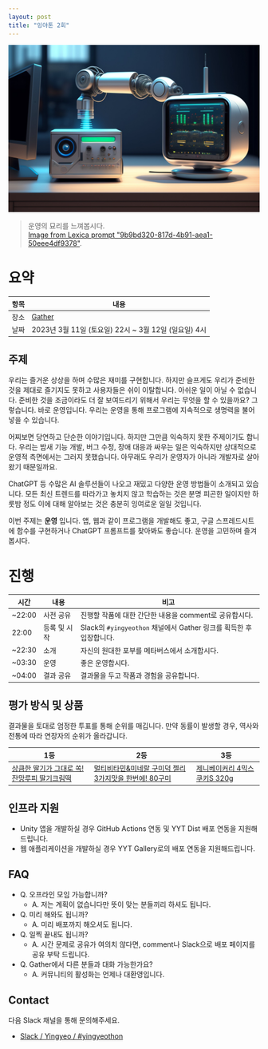 ```yaml
---
layout: post
title: "잉야톤 2회"
---
```


![Connected](/images/29/07ccd4a7-ddea-4150-9a0f-b99598a8ff45.jpeg)

> 운영의 묘리를 느껴봅시다.  
> [Image from Lexica prompt "9b9bd320-817d-4b91-aea1-50eee4df9378"](https://lexica.art/prompt/9b9bd320-817d-4b91-aea1-50eee4df9378).

# 요약

| 항목 | 내용                                                  |
| ---- | ----------------------------------------------------- |
| 장소 | [Gather](https://www.gather.town/)                    |
| 날짜 | 2023년 3월 11일 (토요일) 22시 ~ 3월 12일 (일요일) 4시 |

## 주제

우리는 즐거운 상상을 하며 수많은 재미를 구현합니다. 하지만 슬프게도 우리가 준비한 것을 제대로 즐기지도 못하고 사용자들은 쉬이 이탈합니다. 아쉬운 일이 아닐 수 없습니다. 준비한 것을 조금이라도 더 잘 보여드리기 위해서 우리는 무엇을 할 수 있을까요? 그렇습니다. 바로 운영입니다. 우리는 운영을 통해 프로그램에 지속적으로 생명력을 불어넣을 수 있습니다.

어찌보면 당연하고 단순한 이야기입니다. 하지만 그만큼 익숙하지 못한 주제이기도 합니다. 우리는 밤새 기능 개발, 버그 수정, 장애 대응과 싸우는 일은 익숙하지만 상대적으로 운영적 측면에서는 그러지 못했습니다. 아무래도 우리가 운영자가 아니라 개발자로 살아왔기 때문일까요.

ChatGPT 등 수많은 AI 솔루션들이 나오고 재밌고 다양한 운영 방법들이 소개되고 있습니다. 모든 최신 트렌드를 따라가고 놓치지 않고 학습하는 것은 분명 피곤한 일이지만 하룻밤 정도 이에 대해 알아보는 것은 충분히 잉여로운 일일 것입니다.

이번 주제는 **운영** 입니다. 앱, 웹과 같이 프로그램을 개발해도 좋고, 구글 스프레드시트에 함수를 구현하거나 ChatGPT 프롬프트를 찾아봐도 좋습니다. 운영을 고민하며 즐겨봅시다.

# 진행

| 시간   | 내용         | 비고                                                                |
| ------ | ------------ | ------------------------------------------------------------------- |
| ~22:00 | 사전 공유    | 진행할 작품에 대한 간단한 내용을 comment로 공유합시다.              |
| 22:00  | 등록 및 시작 | Slack의 `#yingyeothon` 채널에서 Gather 링크를 획득한 후 입장합니다. |
| ~22:30 | 소개         | 자신의 원대한 포부를 메타버스에서 소개합시다.                       |
| ~03:30 | 운영         | 좋은 운영합시다.                                                    |
| ~04:00 | 결과 공유    | 결과물을 두고 작품과 경험을 공유합니다.                             |

## 평가 방식 및 상품

결과물을 토대로 엄정한 투표를 통해 순위를 매깁니다. 만약 동률이 발생할 경우, 역사와 전통에 따라 연장자의 순위가 올라갑니다.

| 1등                                                                      | 2등                                                                                | 3등                                                       |
| ------------------------------------------------------------------------ | ---------------------------------------------------------------------------------- | --------------------------------------------------------- |
| [상큼한 딸기가 그대로 쏙! 잔망루피 딸기크림떡](http://kko.to/Svm6NOg0wM) | [멀티비타민&미네랄 구미덕 젤리 3가지맛을 한번에! 80구미](http://kko.to/Nlcx6W79Nu) | [제니베이커리 4믹스 쿠키S 320g](http://kko.to/vw6eKATkEA) |

## 인프라 지원

- Unity 앱을 개발하실 경우 GitHub Actions 연동 및 YYT Dist 배포 연동을 지원해드립니다.
- 웹 애플리케이션을 개발하실 경우 YYT Gallery로의 배포 연동을 지원해드립니다.

## FAQ

- Q. 오프라인 모임 가능합니까?
  - A. 저는 계획이 없습니다만 뜻이 맞는 분들끼리 하셔도 됩니다.
- Q. 미리 해와도 됩니까?
  - A. 미리 배포까지 해오셔도 됩니다.
- Q. 일찍 끝내도 됩니까?
  - A. 시간 문제로 공유가 여의치 않다면, comment나 Slack으로 배포 페이지를 공유 부탁 드립니다.
- Q. Gather에서 다른 분들과 대화 가능한가요?
  - A. 커뮤니티의 활성화는 언제나 대환영입니다.

## Contact

다음 Slack 채널을 통해 문의해주세요.

- [Slack / Yingyeo / #yingyeothon](https://yingyeo.slack.com/archives/CKVC3819C)
